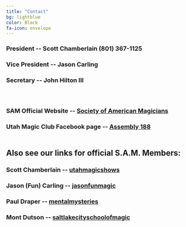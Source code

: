 ```yaml
---
title: "Contact"
bg: lightblue
color: Black
fa-icon: envelope
---
```


### President  --  Scott Chamberlain (801) 367-1125
### Vice President -- Jason Carling
### Secretary -- John Hilton III<br><br><br>


### SAM Official Website -- [Society of American Magicians](https://www.magicsam.com/)
### Utah Magic Club Facebook page -- [Assembly 188](https://www.facebook.com/groups/2139471702858767/)<br><br>

## Also see our links for official S.A.M. Members:<br>

### Scott Chamberlain -- [utahmagicshows](https://www.utahmagicshows.com/)
### Jason (Fun) Carling -- [jasonfunmagic](https://www.jasonfunmagic.com/)
### Paul Draper -- [mentalmysteries](https://mentalmysteries.com/)
### Mont Dutson -- [saltlakecityschoolofmagic](http://www.saltlakecityschoolofmagic.com/)



<!--<div class="typeform-widget" data-url="https://scottchamberlain.typeform.com/to/Nevc1v" data-transpareency="50" style="width: 100%; height: 500px;"></div> <script> (function() { var qs,js,q,s,d=document, gi=d.getElementById, ce=d.createElement, gt=d.getElementsByTagName, id="typef_orm", b="https://embed.typeform.com/"; if(!gi.call(d,id)) { js=ce.call(d,"script"); js.id=id; js.src=b+"embed.js"; q=gt.call(d,"script")[0]; q.parentNode.insertBefore(js,q) } })() </script> <div style="font-family: Sans-Serif;font-size: 12px;color: #999;opacity: 0.5; padding-top: 5px;"> powered by <a href="https://admin.typeform.com/signup?utm_campaign=Nevc1v&utm_source=typeform.com-12585900-Basic&utm_medium=typeform&utm_content=typeform-embedded-poweredbytypeform&utm_term=EN" style="color: #999" target="_blank">Typeform</a> </div>

<h1> (801) 367-1125
<h2> Call or Txt
<h3> <center><a href="tel:8013671125"><img src="img/phone icon.png" width="10%" height="10%"></a><br><br>



<!--So you've got a copy running and there's some new update? Let's update!

1. Checkout your github-pages branch
  - `git checkout gh-pages` for a standalone or existing page
  - `git checkout master` for a *username.github.io* page
2. run `git remote | grep -q "singlepage" || git remote add -t publish singlepage https://github.com/t413/SinglePaged.git` to be sure you have access to this repository (you can run this command at any time).
2. `git fetch singlepage` to fetch-in-place new changes.
3. Update to the new base (using merge)
    1. `git merge singlepage/publish`
4. You can alternatively update using rebase. This *rewrites history* (**bad**), but it is cleaner.
    1. `git rebase singlepage/publish`-->

